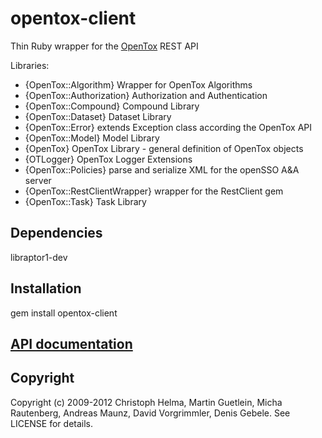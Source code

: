 opentox-client
====================

Thin Ruby wrapper for the [OpenTox](http://www.opentox.org) REST API 

Libraries:

* {OpenTox::Algorithm} Wrapper for OpenTox Algorithms
* {OpenTox::Authorization}  Authorization and Authentication
* {OpenTox::Compound} Compound Library
* {OpenTox::Dataset} Dataset Library
* {OpenTox::Error} extends Exception class according the OpenTox API
* {OpenTox::Model} Model Library
* {OpenTox} OpenTox Library - general definition of OpenTox objects
* {OTLogger} OpenTox Logger Extensions
* {OpenTox::Policies} parse and serialize XML for the openSSO A&A server  
* {OpenTox::RestClientWrapper} wrapper for the RestClient gem
* {OpenTox::Task} Task Library


Dependencies
------------

  libraptor1-dev

Installation
------------

  gem install opentox-client

[API documentation](http://rdoc.info/gems/opentox-client)
-------------------------------------------------------------------

Copyright
---------

Copyright (c) 2009-2012 Christoph Helma, Martin Guetlein, Micha Rautenberg, Andreas Maunz, David Vorgrimmler, Denis Gebele. See LICENSE for details.

